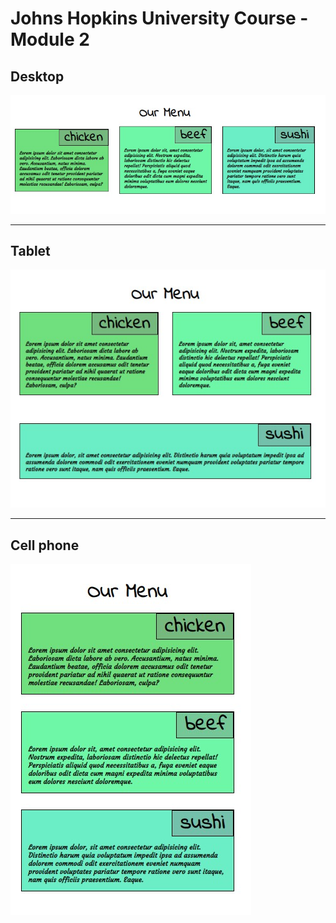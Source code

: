   <h1>
 Johns Hopkins University Course - Module 2
 </h1>
 
 <h2>
 Desktop
 </h2>
 <p align="center"> 


![Desktop](./image/01.jpg)

 </p>
 <hr>
  <h2>
 Tablet 
 </h2>

  <p align="center"> 


![tablet](./image/02.jpg)

 </p>
 <hr>
  <h2>
Cell phone 
 </h2>
   <p align="center"> 


![cell phone](./image/03.jpg)

 </p>